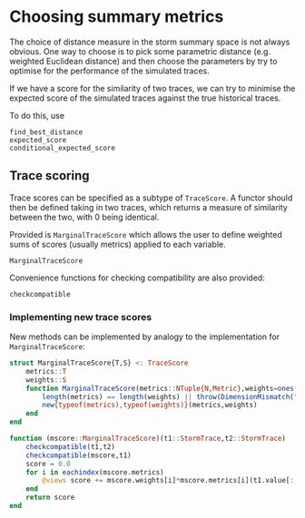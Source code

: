 # Choosing summary metrics

The choice of distance measure in the storm summary space is not always obvious.
One way to choose is to pick some parametric distance (e.g. weighted Euclidean distance) and then choose the parameters by try to optimise for the performance of the simulated traces.

If we have a score for the similarity of two traces, we can try to minimise the expected score of the simulated traces against the true historical traces.

To do this, use

```@docs
find_best_distance
expected_score
conditional_expected_score
```

## Trace scoring

Trace scores can be specified as a subtype of `TraceScore`.
A functor should then be defined taking in two traces, which returns a measure of similarity between the two, with 0 being identical.

Provided is `MarginalTraceScore` which allows the user to define weighted sums of scores (usually metrics) applied to each variable.

```@docs
MarginalTraceScore
```

Convenience functions for checking compatibility are also provided:

```@docs
checkcompatible
```

### Implementing new trace scores

New methods can be implemented by analogy to the implementation for `MarginalTraceScore`:

```julia
struct MarginalTraceScore{T,S} <: TraceScore
    metrics::T
    weights::S
    function MarginalTraceScore(metrics::NTuple{N,Metric},weights=ones(length(metrics))) where {N}
        length(metrics) == length(weights) || throw(DimensionMismatch("weights and metrics should be same length."))
        new{typeof(metrics),typeof(weights)}(metrics,weights)
    end
end

function (mscore::MarginalTraceScore)(t1::StormTrace,t2::StormTrace)
    checkcompatible(t1,t2)
    checkcompatible(mscore,t1)
    score = 0.0
    for i in eachindex(mscore.metrics)
        @views score += mscore.weights[i]*mscore.metrics[i](t1.value[:,i],t2.value[:,i])
    end
    return score
end
```

